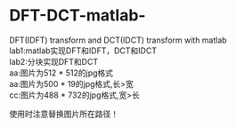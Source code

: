 # DFT-DCT-matlab-
DFT(IDFT)  transform and DCT(IDCT) transform with matlab  
lab1:matlab实现DFT和IDFT，DCT和IDCT  
lab2:分块实现DFT和DCT  
aa:图片为512 * 512的jpg格式  
aa:图片为500 * 19的jpg格式,长>宽  
cc:图片为488 * 732的jpg格式,宽>长  

使用时注意替换图片所在路径！  
